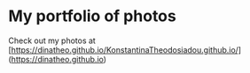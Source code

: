 # My portfolio of photos

Check out my photos at [https://dinatheo.github.io/KonstantinaTheodosiadou.github.io/] (https://dinatheo.github.io)
